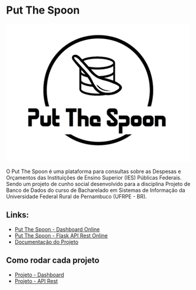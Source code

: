 # Put The Spoon

<img src="https://github.com/jmontejr/dashboard-putthespoon/blob/master/assets/img/logo_putthespoon.png" width="500">

O Put The Spoon é uma plataforma para consultas sobre as Despesas e Orçamentos das Instituições de Ensino Superior (IES) Públicas Federais. Sendo um projeto de cunho social desenvolvido para a disciplina Projeto de Banco de Dados do curso de Bacharelado em Sistemas de Informação da Universidade Federal Rural de Pernambuco (UFRPE - BR).

## Links:

+ [Put The Spoon - Dashboard Online](https://projetosdebd-2018-2.github.io/put-the-spoon/)
+ [Put The Spoon - Flask API Rest Online](https://putthespoon-api.herokuapp.com/api/1/)
+ [Documentação do Projeto](https://drive.google.com/drive/folders/1zdNyw8oUv7GKtU6Rt2QXjxhp4U7ZjTNq?usp=sharing)

## Como rodar cada projeto

+ [Projeto - Dashboard](https://github.com/ProjetosDeBD-2018-2/put-the-spoon/tree/master/docs)
+ [Projeto - API Rest](https://github.com/ProjetosDeBD-2018-2/put-the-spoon/tree/master/api)
